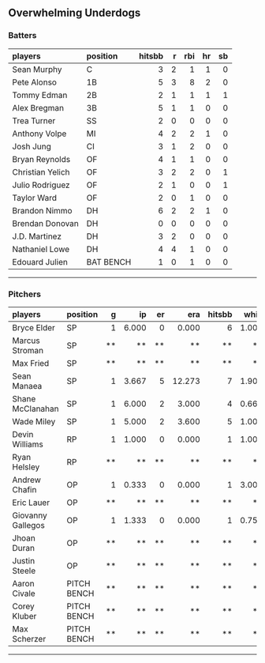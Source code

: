 ## Overwhelming Underdogs

### Batters

 
|players          |position  | hitsbb|  r| rbi| hr| sb| 
|:----------------|:---------|------:|--:|---:|--:|--:| 
|Sean Murphy      |C         |      3|  2|   1|  1|  0| 
|Pete Alonso      |1B        |      5|  3|   8|  2|  0| 
|Tommy Edman      |2B        |      2|  1|   1|  1|  1| 
|Alex Bregman     |3B        |      5|  1|   1|  0|  0| 
|Trea Turner      |SS        |      2|  0|   0|  0|  0| 
|Anthony Volpe    |MI        |      4|  2|   2|  1|  0| 
|Josh Jung        |CI        |      3|  1|   2|  0|  0| 
|Bryan Reynolds   |OF        |      4|  1|   1|  0|  0| 
|Christian Yelich |OF        |      3|  2|   2|  0|  1| 
|Julio Rodriguez  |OF        |      2|  1|   0|  0|  1| 
|Taylor Ward      |OF        |      2|  0|   1|  0|  0| 
|Brandon Nimmo    |DH        |      6|  2|   2|  1|  0| 
|Brendan Donovan  |DH        |      0|  0|   0|  0|  0| 
|J.D. Martinez    |DH        |      3|  2|   0|  0|  0| 
|Nathaniel Lowe   |DH        |      4|  4|   1|  0|  0| 
|Edouard Julien   |BAT BENCH |      1|  0|   1|  0|  0| 

* * *

### Pitchers

 
|players           |position    |  g|    ip| er|    era| hitsbb|  whip| so|  w| sv| 
|:-----------------|:-----------|--:|-----:|--:|------:|------:|-----:|--:|--:|--:| 
|Bryce Elder       |SP          |  1| 6.000|  0|  0.000|      6| 1.000|  6|  0|  0| 
|Marcus Stroman    |SP          | **|    **| **|     **|     **|    **| **| **| **| 
|Max Fried         |SP          | **|    **| **|     **|     **|    **| **| **| **| 
|Sean Manaea       |SP          |  1| 3.667|  5| 12.273|      7| 1.909|  3|  0|  0| 
|Shane McClanahan  |SP          |  1| 6.000|  2|  3.000|      4| 0.667| 10|  0|  0| 
|Wade Miley        |SP          |  1| 5.000|  2|  3.600|      5| 1.000|  3|  1|  0| 
|Devin Williams    |RP          |  1| 1.000|  0|  0.000|      1| 1.000|  1|  0|  1| 
|Ryan Helsley      |RP          | **|    **| **|     **|     **|    **| **| **| **| 
|Andrew Chafin     |OP          |  1| 0.333|  0|  0.000|      1| 3.000|  0|  0|  0| 
|Eric Lauer        |OP          | **|    **| **|     **|     **|    **| **| **| **| 
|Giovanny Gallegos |OP          |  1| 1.333|  0|  0.000|      1| 0.750|  1|  0|  0| 
|Jhoan Duran       |OP          | **|    **| **|     **|     **|    **| **| **| **| 
|Justin Steele     |OP          | **|    **| **|     **|     **|    **| **| **| **| 
|Aaron Civale      |PITCH BENCH | **|    **| **|     **|     **|    **| **| **| **| 
|Corey Kluber      |PITCH BENCH | **|    **| **|     **|     **|    **| **| **| **| 
|Max Scherzer      |PITCH BENCH | **|    **| **|     **|     **|    **| **| **| **| 


* * *


